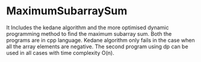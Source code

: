 # MaximumSubarraySum
It Includes the kedane algorithm and the more optimised dynamic programming method to find the maximum subarray sum.
Both the programs are in cpp language.
Kedane algorithm only fails in the case when all the array elements are negative.
The second program using dp can be used in all cases with time complexity O(n).
